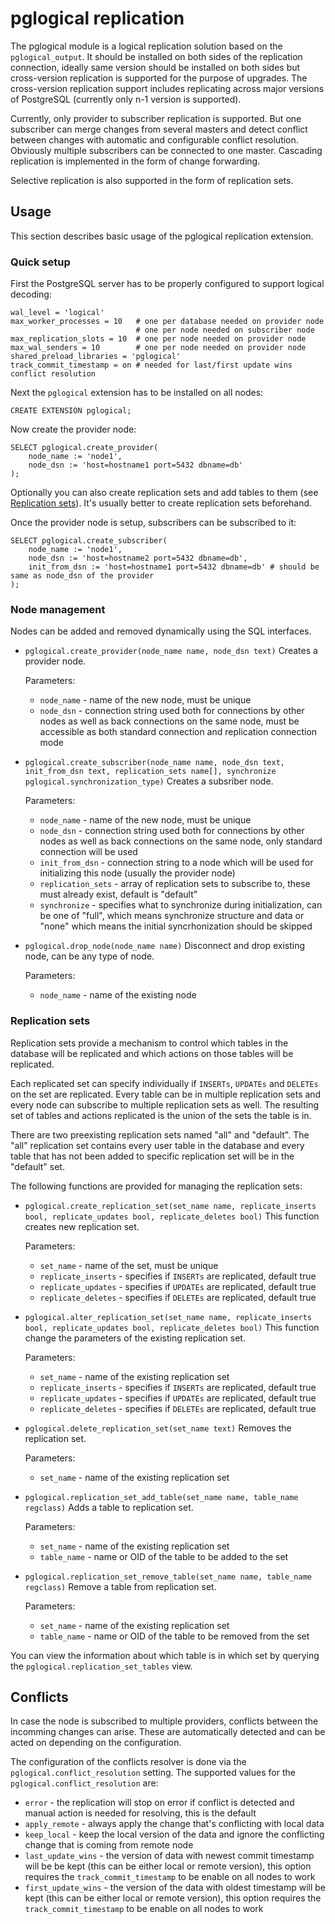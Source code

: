 # pglogical replication

The pglogical module is a logical replication solution based on the
`pglogical_output`. It should be installed on both sides of the replication
connection, ideally same version should be installed on both sides but
cross-version replication is supported for the purpose of upgrades. The
cross-version replication support includes replicating across major versions of
PostgreSQL (currently only n-1 version is supported).

Currently, only provider to subscriber replication is supported. But one subscriber can
merge changes from several masters and detect conflict between changes with
automatic and configurable conflict resolution. Obviously multiple subscribers can
be connected to one master. Cascading replication is implemented in the form of
change forwarding.

Selective replication is also supported in the form of replication sets.

## Usage

This section describes basic usage of the pglogical replication extension.

### Quick setup

First the PostgreSQL server has to be properly configured to support logical
decoding:

    wal_level = 'logical'
    max_worker_processes = 10	# one per database needed on provider node
								# one per node needed on subscriber node
    max_replication_slots = 10	# one per node needed on provider node
    max_wal_senders = 10		# one per node needed on provider node
    shared_preload_libraries = 'pglogical'
    track_commit_timestamp = on	# needed for last/first update wins conflict resolution

Next the `pglogical` extension has to be installed on all nodes:

    CREATE EXTENSION pglogical;

Now create the provider node:

    SELECT pglogical.create_provider(
        node_name := 'node1',
        node_dsn := 'host=hostname1 port=5432 dbname=db'
    );

Optionally you can also create replication sets and add tables to them (see
[Replication sets](#replication-sets)). It's usually better to create replication sets beforehand.

Once the provider node is setup, subscribers can be subscribed to it:

	SELECT pglogical.create_subscriber(
		node_name := 'node1',
        node_dsn := 'host=hostname2 port=5432 dbname=db',
        init_from_dsn := 'host=hostname1 port=5432 dbname=db' # should be same as node_dsn of the provider
	);

### Node management

Nodes can be added and removed dynamically using the SQL interfaces.

- `pglogical.create_provider(node_name name, node_dsn text)`
  Creates a provider node.

  Parameters:
  - `node_name` - name of the new node, must be unique
  - `node_dsn` - connection string used both for connections by other nodes as
    well as back connections on the same node, must be accessible as both
    standard connection and replication connection mode

- `pglogical.create_subscriber(node_name name, node_dsn text, init_from_dsn
  text, replication_sets name[], synchronize pglogical.synchronization_type)`
  Creates a subsriber node.

  Parameters:
  - `node_name` - name of the new node, must be unique
  - `node_dsn` - connection string used both for connections by other nodes as
    well as back connections on the same node, only standard connection will be
    used
  - `init_from_dsn` - connection string to a node which will be used for
    initializing this node (usually the provider node)
  - `replication_sets` - array of replication sets to subscribe to, these must
    already exist, default is "default"
  - `synchronize` - specifies what to synchronize during initialization, can be
    one of "full", which means synchronize structure and data or "none" which
    means the initial syncrhonization should be skipped

- `pglogical.drop_node(node_name name)`
  Disconnect and drop existing node, can be any type of node.

  Parameters:
  - `node_name` - name of the existing node

### Replication sets

Replication sets provide a mechanism to control which tables in the database
will be replicated and which actions on those tables will be replicated.

Each replicated set can specify individually if `INSERTs`, `UPDATEs` and
`DELETEs` on the set are replicated. Every table can be in multiple replication
sets and every node can subscribe to multiple replication sets as well. The
resulting set of tables and actions replicated is the union of the sets the
table is in.

There are two preexisting replication sets named "all" and "default". The "all"
replication set contains every user table in the database and every table that
has not been added to specific replication set will be in the "default" set.

The following functions are provided for managing the replication sets:

- `pglogical.create_replication_set(set_name name, replicate_inserts bool, replicate_updates bool, replicate_deletes bool)`
  This function creates new replication set.

  Parameters:
  - `set_name` - name of the set, must be unique
  - `replicate_inserts` - specifies if `INSERTs` are replicated, default true
  - `replicate_updates` - specifies if `UPDATEs` are replicated, default true
  - `replicate_deletes` - specifies if `DELETEs` are replicated, default true

- `pglogical.alter_replication_set(set_name name, replicate_inserts bool, replicate_updates bool, replicate_deletes bool)`
  This function change the parameters of the existing replication set.

  Parameters:
  - `set_name` - name of the existing replication set
  - `replicate_inserts` - specifies if `INSERTs` are replicated, default true
  - `replicate_updates` - specifies if `UPDATEs` are replicated, default true
  - `replicate_deletes` - specifies if `DELETEs` are replicated, default true

- `pglogical.delete_replication_set(set_name text)`
  Removes the replication set.

  Parameters:
  - `set_name` - name of the existing replication set

- `pglogical.replication_set_add_table(set_name name, table_name regclass)`
  Adds a table to replication set.

  Parameters:
  - `set_name` - name of the existing replication set
  - `table_name` - name or OID of the table to be added to the set

- `pglogical.replication_set_remove_table(set_name name, table_name regclass)`
  Remove a table from replication set.

  Parameters:
  - `set_name` - name of the existing replication set
  - `table_name` - name or OID of the table to be removed from the set

You can view the information about which table is in which set by querying the
`pglogical.replication_set_tables` view.

## Conflicts

In case the node is subscribed to multiple providers, conflicts between the
incomming changes can arise. These are automatically detected and can be acted
on depending on the configuration.

The configuration of the conflicts resolver is done via the
`pglogical.conflict_resolution` setting. The supported values for the
`pglogical.conflict_resolution` are:

- `error` - the replication will stop on error if conflict is detected and
  manual action is needed for resolving, this is the default
- `apply_remote` - always apply the change that's conflicting with local data
- `keep_local` - keep the local version of the data and ignore the conflicting
  change that is coming from remote node
- `last_update_wins` - the version of data with newest commit timestamp will be
  be kept (this can be either local or remote version), this option requires
  the `track_commit_timestamp` to be enable on all nodes to work
- `first_update_wins` - the version of the data with oldest timestamp will be
  kept (this can be either local or remote version), this option requires the
  `track_commit_timestamp` to be enable on all nodes to work
